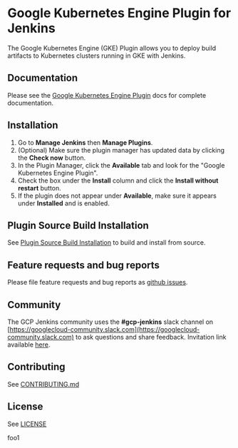 <!--
 Copyright 2019 Google LLC

 Licensed under the Apache License, Version 2.0 (the "License"); you may not use this file except in
 compliance with the License. You may obtain a copy of the License at

        https://www.apache.org/licenses/LICENSE-2.0

 Unless required by applicable law or agreed to in writing, software distributed under the License
 is distributed on an "AS IS" BASIS, WITHOUT WARRANTIES OR CONDITIONS OF ANY KIND, either express or
 implied. See the License for the specific language governing permissions and limitations under the
 License.
-->

# Google Kubernetes Engine Plugin for Jenkins

The Google Kubernetes Engine (GKE) Plugin allows you to deploy build artifacts
to Kubernetes clusters running in GKE with Jenkins.

## Documentation

Please see the [Google Kubernetes Engine Plugin](docs/Home.md) docs for complete
documentation.

## Installation

1.  Go to **Manage Jenkins** then **Manage Plugins**.
1.  (Optional) Make sure the plugin manager has updated data by clicking the
    **Check now** button.
1.  In the Plugin Manager, click the **Available** tab and look for the "Google
    Kubernetes Engine Plugin".
1.  Check the box under the **Install** column and click the **Install without
    restart** button.
1.  If the plugin does not appear under **Available**, make sure it appears
    under **Installed** and is enabled.

## Plugin Source Build Installation

See [Plugin Source Build Installation](docs/SourceBuildInstallation.md) to build
and install from source.

## Feature requests and bug reports

Please file feature requests and bug reports as
[github issues](https://github.com/jenkinsci/google-kubernetes-engine-plugin/issues).

## Community

The GCP Jenkins community uses the **#gcp-jenkins** slack channel on
[https://googlecloud-community.slack.com](https://googlecloud-community.slack.com)
to ask questions and share feedback. Invitation link available
[here](https://join.slack.com/t/googlecloud-community/shared_invite/enQtNDI2NjAyODQ4NzA5LThlOGVhMzUyNDUyNmVmNTQ5YzMxYmYxNDk1YjdmZjU4ZjBiYmU1OGEzYWE2MWY1NWY4NTQ1NjAwOWRlN2ZlN2I).

## Contributing

See [CONTRIBUTING.md](CONTRIBUTING.md)

## License

See [LICENSE](LICENSE)


foo1
